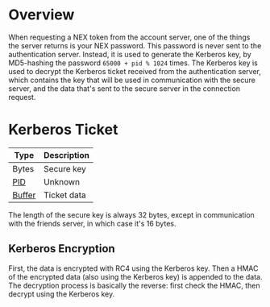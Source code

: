 # Overview
When requesting a NEX token from the account server, one of the things the server returns is your NEX password. This password is never sent to the authentication server. Instead, it is used to generate the Kerberos key, by MD5-hashing the password `65000 + pid % 1024` times. The Kerberos key is used to decrypt the Kerberos ticket received from the authentication server, which contains the key that will be used in communication with the secure server, and the data that's sent to the secure server in the connection request.

# Kerberos Ticket
| Type | Description |
| --- | --- |
| Bytes | Secure key |
| [PID] | Unknown |
| [Buffer] | Ticket data |

The length of the secure key is always 32 bytes, except in communication with the friends server, in which case it's 16 bytes.

## Kerberos Encryption
First, the data is encrypted with RC4 using the Kerberos key. Then a HMAC of the encrypted data (also using the Kerberos key) is appended to the data. The decryption process is basically the reverse: first check the HMAC, then decrypt using the Kerberos key.

[Buffer]: NEX-Common-Types#buffer
[PID]: NEX-Common-Types#pid
